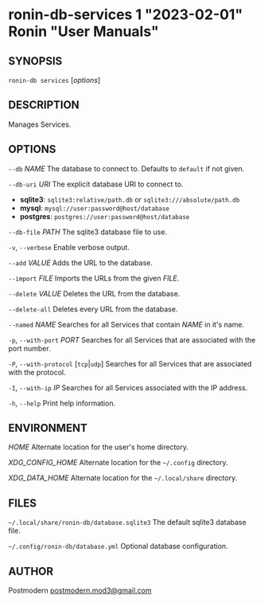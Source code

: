 # ronin-db-services 1 "2023-02-01" Ronin "User Manuals"

## SYNOPSIS

`ronin-db services` [*options*]

## DESCRIPTION

Manages Services.

## OPTIONS

`--db` *NAME*
  The database to connect to. Defaults to `default` if not given.

`--db-uri` *URI*
  The explicit database URI to connect to.

  * **sqlite3**: `sqlite3:relative/path.db` or `sqlite3:///absolute/path.db`
  * **mysql**: `mysql://user:password@host/database`
  * **postgres**: `postgres://user:password@host/database`

`--db-file` *PATH*
  The sqlite3 database file to use.

`-v`, `--verbose`
	Enable verbose output.

`--add` *VALUE*
  Adds the URL to the database.

`--import` *FILE*
  Imports the URLs from the given *FILE*.

`--delete` *VALUE*
  Deletes the URL from the database.

`--delete-all`
  Deletes every URL from the database.

`--named` *NAME*
  Searches for all Services that contain *NAME* in it's name.

`-p`, `--with-port` *PORT*
  Searches for all Services that are associated with the port number.

`-P`, `--with-protocol` [`tcp`\|`udp`]
  Searches for all Services that are associated with the protocol.

`-I`, `--with-ip` *IP*
  Searches for all Services associated with the IP address.

`-h`, `--help`
  Print help information.

## ENVIRONMENT

*HOME*
  Alternate location for the user's home directory.

*XDG_CONFIG_HOME*
  Alternate location for the `~/.config` directory.

*XDG_DATA_HOME*
  Alternate location for the `~/.local/share` directory.

## FILES

`~/.local/share/ronin-db/database.sqlite3`
  The default sqlite3 database file.

`~/.config/ronin-db/database.yml`
  Optional database configuration.

## AUTHOR

Postmodern <postmodern.mod3@gmail.com>

